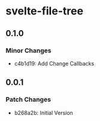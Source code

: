 # svelte-file-tree

## 0.1.0

### Minor Changes

- c4b1d19: Add Change Callbacks

## 0.0.1

### Patch Changes

- b268a2b: Initial Version
